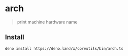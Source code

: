 # arch

> print machine hardware name

## Install

```shell
deno install https://deno.land/x/coreutils/bin/arch.ts
```
